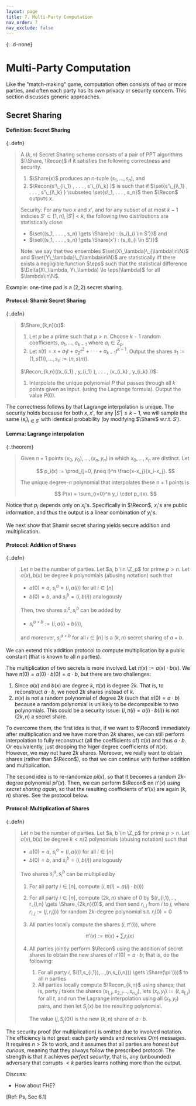 ```yaml
---
layout: page
title: 7. Multi-Party Computation
nav_order: 7
nav_exclude: false
---
```


$$
\newcommand{\Enc}{\mathsf{Enc}}
\newcommand{\Dec}{\mathsf{Dec}}
\newcommand{\LWE}{\mathsf{LWE}}
\newcommand{\Add}{\mathsf{Add}}
\newcommand{\Mul}{\mathsf{Mul}}
\newcommand{\Eval}{\mathsf{Eval}}
\newcommand{\Query}{\mathsf{Query}}
\newcommand{\Resp}{\mathsf{Resp}}
\newcommand{\Share}{\mathsf{Share}}
\newcommand{\Recon}{\mathsf{Recon}}
\newcommand{\ek}{\mathsf{ek}}
\newcommand{\st}{\mathsf{st}}
\newcommand{\norm}[1]{\| #1 \|}
$$
{: .d-none}

Multi-Party Computation
=====================

Like the "match-making" game, computation often consists of two or more parties,
and often each party has its own privacy or security concern.
This section discusses generic approaches.

Secret Sharing
--------------

#### **Definition**: Secret Sharing

{:.defn}
> A $(k, n)$ Secret Sharing scheme consists of a pair of PPT algorithms 
> $(\Share, \Recon)$ if it satisfies the following correctness and security.
> 
> 1. $\Share(x)$ produces an $n$-tuple $(s_1, . . . , s_n)$, and
> 2. $\Recon(s'\_{i\_1} , . . . , s'\_{i\_k} )$ is such that 
>    if $\set{s'\_{i\_1} , . . . , s'\_{i\_k} } \subseteq \set{s\_1, . . . , s_n}$ then $\Recon$ outputs $x$.
> 
> Security: For any two $x$ and $x'$, and for any subset of at most $k-1$ indicies 
> $S' \subset [1, n], |S'| < k$, the following two distributions are statistically close:
> 
> - $\set{(s_1, . . . , s_n) \gets \Share(x) : (s_i)_{i \in S'}}$ and 
> - $\set{(s_1, . . . , s_n) \gets \Share(x') : (s_i)_{i \in S'}}$
> 
> Note: we say that two ensembles $\set{X\_\lambda}\_{\lambda\in\N}$ and $\set{Y\_\lambda}\_{\lambda\in\N}$ are statistically
> iff there exists a negligible function $\eps$ such that 
> the statistical difference $\Delta(X\_\lambda, Y\_\lambda) \le \eps(\lambda)$ for all $\lambda\in\N$.

Example:
one-time pad is a $(2,2)$ secret sharing.

#### **Protocol**: Shamir Secret Sharing

{:.defn}
> $\Share_{k,n}(x)$:
> 
> 1. Let $p$ be a prime such that $p \gt n$. Choose $k - 1$ random coefficients, $a_1, . . . , a_{k−1}$ where $a_i \in Z_p$. 
> 2. Let $s(t) = x + a_1 t + a_2t^2 + · · · + a_{k-1}t^{k-1}$. Output the shares $s_1:=(1,s(1)), . . . , s_n := (n,s(n))$.
> 
> $\Recon_{k,n}((x_{i_1} , y_{i_1} ), . . . , (x_{i_k} , y_{i_k} ))$: 
> 
> 1. Interpolate the unique polynomial $P$ that passes through all $k$ points given as input.
>    (using the Lagrange formula). Output the value $P(0)$.

The correctness follows by that Lagrange interpolation is unique.
The security holds because for both $x,x'$, for any $|S'| \le k-1$,
we will sample the same $(s_i)_{i\in S'}$ with identical probability (by modifying $\Share$ w.r.t. $S'$).

#### **Lemma:** Lagrange interpolation

{:.theorem}
> Given $n + 1$ points $(x_0, y_0), . . . , (x_n, y_n)$ in which $x_0, . . . , x_n$ are distinct.
> Let 
> 
> $$
> p_i(x) := \prod_{j=0, j\neq i}^n \frac{x-x_j}{x_i-x_j}.
> $$
> 
> The unique degree-$n$ polynomial that interpolates these $n+1$ points is
> 
> $$
> P(x) = \sum_{i=0}^n y_i \cdot p_i(x).
> $$

Notice that $p_i$ depends only on $x_i$'s. 
Specifically in $\Recon$, $x_i$'s are public information, 
and thus the output is a linear combination of $y_i$'s.

We next show that Shamir secret sharing yields secure addition and multiplication.

#### **Protocol**: Addition of Shares

{:.defn}
> Let $n$ be the number of parties.
> Let $a, b \in \Z_p$ for prime $p > n$.
> Let $a(x), b(x)$ be degree $k$ polynomials (abusing notation) such that 
> 
> - $a(0) = a$, $s^a_{i} = (i,a(i))$ for all $i \in [n]$
> - $b(0) = b$, and $s^b_{i} = (i, b(i))$ analogously
> 
> Then, two shares $s^a_{i}, s^b_{i}$ can be added by
> 
> - $s^{a+b}_{i} := (i, a(i) + b(i))$,
> 
> and moreover, $s^{a+b}_{i}$ for all $i \in [n]$ is a $(k,n)$ secret sharing of $a+b$.

We can extend this addition protocol to compute multiplication by a public constant 
(that is known to all $n$ parties).

The multiplication of two secrets is more involved.
Let $\pi(x) := a(x) \cdot b(x)$.
We have $\pi(0) = a(0) \cdot b(0) = a \cdot b$, but there are two challenges:

1. Since $a(x)$ and $b(x)$ are degree $k$, $\pi(x)$ is degree $2k$.
   That is, to reconstruct $a \cdot b$, we need $2k$ shares instead of $k$.
2. $\pi(x)$ is not a random polynomial of degree $2k$ (such that $\pi(0) = a\cdot b$)
   because a random polynomial is unlikely to be decomposible to two polynomials.
   This could be a security issue: $(i,\pi(i)=a(i)\cdot b(i))$ is not $(2k, n)$ a secret share.

To overcome them, the first idea is that, 
if we want to $\Recon$ immediately after multiplication and we have more than $2k$ shares,
we can still perform interpolation to fully reconstruct (all the coefficients of) $\pi(x)$
and thus $a \cdot b$.
Or equivalently, just dropping the higer degree coefficients of $\pi(x)$.
However, we may not have $2k$ shares. 
Moreover, we really want to obtain shares (rather than $\Recon$), so that we can
continue with further addition and multiplication.

The second idea is to re-randomize $pi(x)$, so that it becomes a random $2k$-degree polynomial $pi'(x)$.
Then, we can perform $\Recon$ on $\pi'(x)$ *using secret sharing again*,
so that the resulting coefficients of $\pi'(x)$ are again $(k,n)$ shares.
See the protocol below.

#### **Protocol**: Multiplication of Shares

{:.defn}
> Let $n$ be the number of parties. Let $a, b \in \Z_p$ for prime $p > n$.
> Let $a(x), b(x)$ be degree $k < n/2$ polynomials (abusing notation) such that 
> 
> - $a(0) = a$, $s^a_{i} = (i,a(i))$ for all $i \in [n]$
> - $b(0) = b$, and $s^b_{i} = (i, b(i))$ analogously
> 
> Two shares $s^a_{i}, s^b_{i}$ can be multiplied by
> 
> 1. For all party $i \in [n]$, compute $(i, \pi(i) = a(i) \cdot b(i))$
> 2. For all party $i \in [n]$, compute $(2k,n)$ share of 0 by $(r_{i,1},..., r_{i,n} \gets \Share_{2k,n}(0)$, 
>    and then send $r_{i,j}$ from $i$ to $j$, 
>    where $r_{i,j} := (j, r_i(j))$ for random $2k$-degree polynomial s.t. $r_i(0) = 0$
> 3. All parties locally compute the shares $(i,\pi'(i))$, where 
>    
>    $$
>    \pi'(x) := \pi(x) + \sum_{i} r_i(x)
>    $$
>    
> 4. All parties jointly perform $\Recon$ using the addition of secret shares to obtain the new shares of $\pi'(0) = a\cdot b$;
>    that is, do the following:
>    
>    1. For all party $i$, $((1,s_{i,1}),...,(n,s_{i,n})) \gets \Share(\pi'(i))$ to all $n$ parties
>    2. All parties locally compute $\Recon_{k,n}$ using shares; 
>       that is, party $j$ takes the shares $(s_{1,j}, s_{2,j} ..., s_{n,j})$, 
>       lets $(x_t, y_t) := (t, s_{t,j})$ for all $t$, and run the Lagrange interpolation using all $(x_t,y_t)$ pairs,
>       and then let $S_j(x)$ be the resulting polynomial.
>    
>    The value $(j,S_j(0))$ is the new $(k,n)$ share of $a \cdot b$.

The security proof (for multiplication) is omitted due to involved notation.
The efficiency is not great: each party sends and receives $O(n)$ messages.
It requires $n > 2k$ to work, and it assumes that all parties are *honest but curious*,
meaning that they always follow the prescribed protocol.
The strength is that it achieves *perfect security*, that is,
any (unbounded) adversary that corrupts $\lt k$ parties learns nothing more than the output.

Discuss:
- How about FHE?

[Ref: Ps, Sec 6.1]

